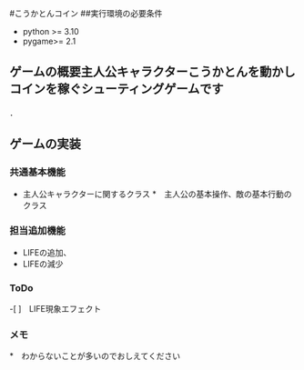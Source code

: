 #こうかとんコイン
##実行環境の必要条件
* python >= 3.10 
* pygame>= 2.1 

## ゲームの概要主人公キャラクターこうかとんを動かしコインを稼ぐシューティングゲームです
．
## ゲームの実装
### 共通基本機能
* 主人公キャラクターに関するクラス
*　主人公の基本操作、敵の基本行動のクラス

### 担当追加機能
* LIFEの追加、
* LIFEの減少

### ToDo
-[ ]　LIFE現象エフェクト

### メモ
*　わからないことが多いのでおしえてください
